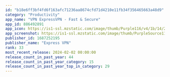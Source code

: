 ```yaml
---
id: "b18e6ff3bf4fd6f163afc71236aa8674cfd71d4210e11fb34f356465663a48d9"
category: "Productivity"
app_name: "VPN ExpressVPN - Fast & Secure"
app_id: 886492891
app_icon: https://is1-ssl.mzstatic.com/image/thumb/Purple116/v4/1b/14/2e/1b142e92-5a98-f4ef-fdbd-e833e63b578f/AppIcon-0-1x_U007emarketing-0-7-0-0-85-220.png/1024x1024bb.png
app_screenshot: https://is1-ssl.mzstatic.com/image/thumb/PurpleSource116/v4/2c/50/da/2c50da1d-5d95-8672-0fbe-ef53ad4210db/b96ce417-e313-4e1f-98b3-98d81984beac_01_-_Splash.jpg/1242x2688bb.png
publisher_id: 1687252195
publisher_name: "Express VPN"
rank: 33
most_recent_release: 2024-02-02 00:00:00
release_count_in_past_year: 44
release_count_in_past_year_category: 15
release_count_in_past_year_top_in_category: 29
---
```

